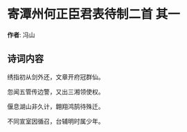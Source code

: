 # 寄潭州何正臣君表待制二首  其一

**作者**: 冯山

## 诗词内容

绣指初从剑外还，文章开府冠群仙。

忽闻五管传边警，又出三湘领使权。

偃息湖山非久计，翺翔鸿鹄待殊迁。

不同宣室因循召，台辅明时属少年。

